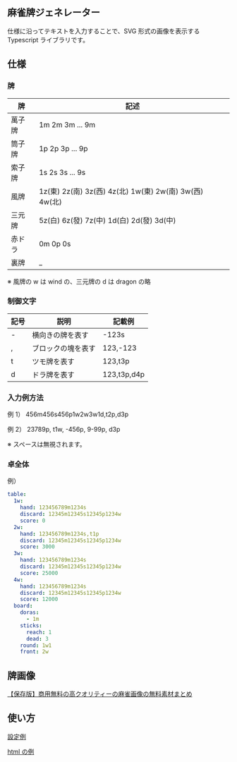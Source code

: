 ## 麻雀牌ジェネレーター

仕様に沿ってテキストを入力することで、SVG 形式の画像を表示する Typescript ライブラリです。

## 仕様

### 牌

| 牌     | 記述                                                    |
| ------ | ------------------------------------------------------- |
| 萬子牌 | 1m 2m 3m ... 9m                                         |
| 筒子牌 | 1p 2p 3p ... 9p                                         |
| 索子牌 | 1s 2s 3s ... 9s                                         |
| 風牌   | 1z(東) 2z(南) 3z(西) 4z(北) 1w(東) 2w(南) 3w(西) 4w(北) |
| 三元牌 | 5z(白) 6z(發) 7z(中) 1d(白) 2d(發) 3d(中)               |
| 赤ドラ | 0m 0p 0s 　                                             |
| 裏牌   | \_                                                      |

※ 風牌の w は wind の、三元牌の d は dragon の略

### 制御文字

| 記号 | 説明               | 記載例      |
| ---- | ------------------ | ----------- |
| \-   | 横向きの牌を表す   | -123s       |
| ,    | ブロックの塊を表す | 123,-123    |
| t    | ツモ牌を表す       | 123,t3p     |
| d    | ドラ牌を表す       | 123,t3p,d4p |

### 入力例方法

例 1）
456m456s456p1w2w3w1d,t2p,d3p

例 2）
23789p, t1w, -456p, 9-99p, d3p

※ スペースは無視されます。

### 卓全体

例）

```yaml
table:
  1w:
    hand: 123456789m1234s
    discard: 12345m12345s12345p1234w
    score: 0
  2w:
    hand: 123456789m1234s,t1p
    discard: 12345m12345s12345p1234w
    score: 3000
  3w:
    hand: 123456789m1234s
    discard: 12345m12345s12345p1234w
    score: 25000
  4w:
    hand: 123456789m1234s
    discard: 12345m12345s12345p1234w
    score: 12000
  board:
    doras:
      - 1m
    sticks:
      reach: 1
      dead: 3
    round: 1w1
    front: 2w
```

## 牌画像

[【保存版】商用無料の高クオリティーの麻雀画像の無料素材まとめ](https://majandofu.com/mahjong-images)

## 使い方

[設定例](doc/configuration.md)

[html の例](example/index.html)
